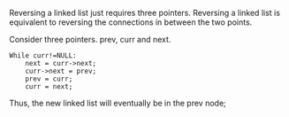 Reversing a linked list just requires three pointers. Reversing a linked list is equivalent to reversing the connections in between the two points.

Consider three pointers. prev, curr and next.

```
While curr!=NULL:
	next = curr->next;
	curr->next = prev;
	prev = curr;
	curr = next;
```

Thus, the new linked list will eventually be in the prev node;
